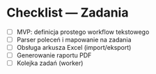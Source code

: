 # Checklist — Zadania

- [ ] MVP: definicja prostego workflow tekstowego
- [ ] Parser poleceń i mapowanie na zadania
- [ ] Obsługa arkusza Excel (import/eksport)
- [ ] Generowanie raportu PDF
- [ ] Kolejka zadań (worker)
